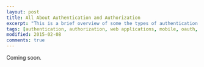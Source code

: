 ```yaml
---
layout: post
title: All About Authentication and Authorization
excerpt: "This is a brief overview of some the types of authentication and authorization when creating web and mobile apps."
tags: [authentication, authorization, web applications, mobile, oauth, openid]
modified: 2015-02-08
comments: true
---
```

Coming soon.

<!-- What is Authentication?

What is Authorization?

Older type of Authentication considered insecure for modern apps

Current Types
OAuth 2.0 - Facebook, Google,
OAuth 1.x - Twitter
MFA
Passwordless [here](https://hacks.mozilla.org/2014/10/passwordless-authentication-secure-simple-and-fast-to-deploy/)
  1. The site/app asks the users for for their email or phone number.
  2. The user receives a one time password/token via email or text to login.
  3. The user uses the link with tht token to login to the site
  4. The server logs the user in and uses a session to keep the user logged in while on the site

  Very simple to setup
  No email verification steps
  No passwords to remember

  Tokens in plain text to email
  Users aren't used to this flow and may think it's not as easy
  Potential for emails or texts to not arrive or go to junk mail

How it works?
Who uses it?
Pros
Cons
Resources

Implicit vs Explicit
Use with SSL

Suggestions
Find
-->